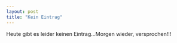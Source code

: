 ```yaml
---
layout: post
title: "Kein Eintrag"
---
```


Heute gibt es leider keinen Eintrag...Morgen wieder, versprochen!!!
